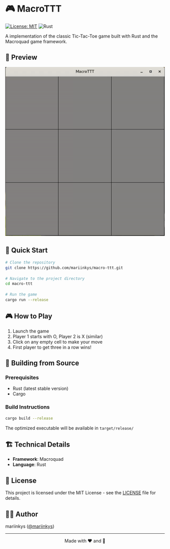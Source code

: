 # 🎮 MacroTTT

[![License: MIT](https://img.shields.io/badge/License-MIT-yellow.svg)](https://opensource.org/licenses/MIT)
![Rust](https://img.shields.io/badge/Rust-000000?style=flat&logo=rust&logoColor=white)

A implementation of the classic Tic-Tac-Toe game built with Rust and the Macroquad game framework.

## 🎥 Preview

![MacroTTT Gameplay](https://raw.githubusercontent.com/mariinkys/macro-ttt/main/preview.gif)

## 🚀 Quick Start

```bash
# Clone the repository
git clone https://github.com/mariinkys/macro-ttt.git

# Navigate to the project directory
cd macro-ttt

# Run the game
cargo run --release
```

## 🎮 How to Play

1. Launch the game
2. Player 1 starts with O, Player 2 is X (similar)
3. Click on any empty cell to make your move
4. First player to get three in a row wins!

## 🔧 Building from Source

### Prerequisites

- Rust (latest stable version)
- Cargo

### Build Instructions

```bash
cargo build --release
```

The optimized executable will be available in `target/release/`

## 🏗️ Technical Details

- **Framework**: Macroquad
- **Language**: Rust

## 📝 License

This project is licensed under the MIT License - see the [LICENSE](LICENSE) file for details.

## 🙋‍♂️ Author

mariinkys ([@mariinkys](https://github.com/mariinkys))

---

<div align="center">
Made with ❤️ and 🦀
</div>
